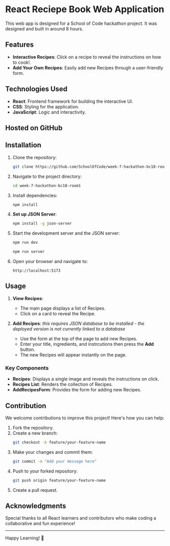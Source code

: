 # React Reciepe Book Web Application

This web app is designed for a School of Code hackathon project. It was designed and built in around 8 hours.

## Features

- **Interactive Recipes**: Click on a recipe to reveal the instructions on how to cook!.
- **Add Your Own Recipes**: Easily add new Recipes through a user-friendly form.

## Technologies Used

- **React**: Frontend framework for building the interactive UI.
- **CSS**: Styling for the application.
- **JavaScript**: Logic and interactivity.

## Hosted on GitHub

## Installation

1. Clone the repository:

   ```bash
   git clone https://github.com/SchoolOfCode/week-7-hackathon-bc18-room1
   ```

2. Navigate to the project directory:

   ```bash
   cd week-7-hackathon-bc18-room1
   ```

3. Install dependencies:

   ```bash
   npm install
   ```
4. **Set up JSON Server**:
   ```bash
   npm install -g json-server
5. Start the development server and the JSON server:

   ```bash
   npm run dev
   ```
   ```bash
   npm run server
   ```

6. Open your browser and navigate to:

   ```
   http://localhost:5173
   ```

## Usage

1. **View Recipes**:

   - The main page displays a list of Recipes.
   - Click on a card to reveal the Recipe.

2. **Add Recipes**: *this requires JSON database to be installed - the deployed version is not currently linked to a database*
   - Use the form at the top of the page to add new Recipes.
   - Enter your title, ingredients, and instrcutions then press the **Add** button.
   - The new Recipes will appear instantly on the page.

### Key Components

- **Recipes**: Displays a single image and reveals the instructions on click.
- **Recipes List**: Renders the collection of Recipes.
- **AddRecipesForm**: Provides the form for adding new Recipes.

## Contribution

We welcome contributions to improve this project! Here's how you can help:

1. Fork the repository.
2. Create a new branch:
   ```bash
   git checkout -b feature/your-feature-name
   ```
3. Make your changes and commit them:
   ```bash
   git commit -m "Add your message here"
   ```
4. Push to your forked repository:
   ```bash
   git push origin feature/your-feature-name
   ```
5. Create a pull request.

## Acknowledgments

Special thanks to all React learners and contributors who make coding a collaborative and fun experience!

---

Happy Learning! 🚀
